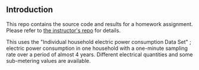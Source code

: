 ## Introduction

This repo contains the source code and results for a homework assignment. 
Please refer to <a href="https://github.com/rdpeng/ExData_Plotting1">the instructor's repo</a> for details.


This uses the "Individual household
electric power consumption Data Set" ; 
electric power consumption in
one household with a one-minute sampling rate over a period of almost
4 years. Different electrical quantities and some sub-metering values
are available.




